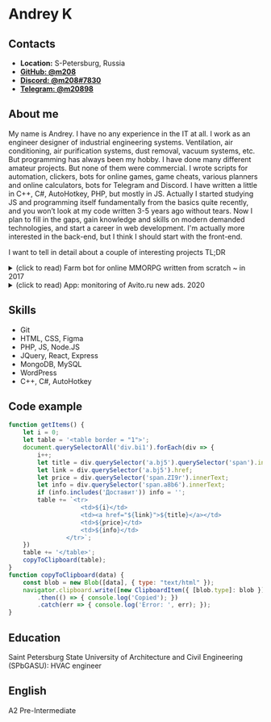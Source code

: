 # Andrey K
## Contacts 
* __Location:__ S-Petersburg, Russia
* [__GitHub: @m208__](https://github.com/m208)
* [__Discord: @m208#7830__](https://discordapp.com/users/160452172935462912)
* [__Telegram: @m20898__](https://t.me/m20898)

## About me
My name is Andrey. I have no any experience in the IT at all. 
I work as an engineer designer of industrial engineering systems. Ventilation, air conditioning, air purification systems, dust removal, vacuum systems, etc.
But programming has always been my hobby. I have done many different amateur projects. But none of them were commercial. I wrote scripts for automation, clickers, bots for online games, game cheats, various planners and online calculators, bots for Telegram and Discord. I have written a little in C++, C#, AutoHotkey, PHP, but mostly in JS.
Actually I started studying JS and programming itself fundamentally from the basics quite recently, and you won’t look at my code written 3-5 years ago without tears.
Now I plan to fill in the gaps, gain knowledge and skills on modern demanded technologies, and start a career in web development. I'm actually more interested in the back-end, but I think I should start with the front-end.

I want to tell in detail about a couple of interesting projects TL;DR

<details>
  <summary>(click to read) Farm bot for online MMORPG written from scratch ~ in 2017</summary>
  
My bots were farm for months, grinding tons of "valuable" resources to their owners. The average uptime (before some kind of error, or unforeseen situation) was about 36 hours. 

The bot continuously hunted the selected mobs (not harmless), collected loot from them, drop it to a personal location, controlled the condition of armor and weapon, ammunition supplies. In case of death, he returned from respawn, took the necessary equipment and everything was repeated. During the battle, the bot chose priority targets among the mobs, monitored and replenished its health, or, if the situation required it, retreated.

All information about the world around was drawn by the bot from the memory of the client's application process.
It took dozens or even hundreds of hours for reverse engineering with Cheat Engine. It was a very exciting and educational process. The most complex data structure known by me then was a matrix - an array of arrays. But surprisingly in the memory of the game, it was enough to find one unique parameter of a specific object, and everything else related to it lay somewhere nearby. It is only necessary to determine the size of this structures and set proper chains of pointers to this memory area. So, I first encountered objects and OOP from this side =)

The bot's actions were carried out by emulating mouse and keyboard clicks.
<details>
  <summary>Game with info overlay screenshot:</summary>
  
 ![Game screenshot](https://m208.github.io/rsschool-cv/img/fo.png)
</details>
Video on demand.

---
</details>

<details>
  <summary>(click to read) App: monitoring of Avito.ru new ads. 2020</summary>
  
Notifications in Telegram when a new ad appears on Avito for a given search query. Goal: catch interesting offers as quickly as possible. Today, such functionality is available in the Avito mobile app, but it was not there a year and a half ago.

Application structure:

Web scraping:
1. Information from Avito can be obtained by a regular GET request for link that user gave(the search query goes to Avito through url query parameters. Absolutely all search settings can be set in the link). A mobile user agent was used to minimize traffic. The content of the response was parsed as html, each ad has its own unique id, which is present in the layout. So, when the query was first launched, all ids were saved to the database, next then a comparison was made to search for new ones. Also, promo ads were cut off at the parsing stage.
2. Easy availability of data formed the basis of this project.
3. The only thing required was russian ip, a paid proxy server was used.

Frontend:
1. User log in to the frontend page using Telegram login widget.
2. User had his own settings for what hours not to send notifications (for example, at night).
3. User create tasks: search link, update interval (in minutes).
4. Tasks can be paused, resumed, deleted.

Backend:
1. NodeJS, Express.js for frontend.
2. Hosting app at openode.io.
3. Scrapper module in a cycle made requests to Avito for all running tasks at a given interval, if there were new ads, added info to the notifications queue.
4. Messenger module handled the notification queue for each user in the loop. If something needed to be sent and time allowed, a notification was sent to the user via Telegram.

Database:
1. Used MongoDB.
2. Each user had their own entry with id, settings, task list.
3. For each task, its own entry was created, where were stored ids of ads.
4. A queue for sending notifications was stored for each user. So in the morning the user receives a notification with all new ads, if any.

The app was actively used by several my friends, for about 6 months.

<details>
  <summary>App screenshots:</summary>
  
 ![App screen](https://m208.github.io/rsschool-cv/img/app.png)
 ![Telegram screen](https://m208.github.io/rsschool-cv/img/tg.png)
 ![App structure](https://m208.github.io/rsschool-cv/img/scheme.png)
</details>  

</details>


## Skills
* Git
* HTML, CSS, Figma
* PHP, JS, Node.JS
* JQuery, React, Express
* MongoDB, MySQL
* WordPress
* C++, C#, AutoHotkey
## Code example
```js
function getItems() {
    let i = 0;
    let table = '<table border = "1">';
    document.querySelectorAll('div.bi1').forEach(div => {
        i++;
        let title = div.querySelector('a.bj5').querySelector('span').innerText;
        let link = div.querySelector('a.bj5').href;
        let price = div.querySelector('span.ZI9r').innerText;
        let info = div.querySelector('span.a8b6').innerText;
        if (info.includes('Доставит')) info = '';
        table += `<tr>
                    <td>${i}</td>
                    <td><a href="${link}">${title}</a></td>
                    <td>${price}</td>
                    <td>${info}</td>
                </tr>`;
    })
    table += '</table>';
    copyToClipboard(table);
}
function copyToClipboard(data) {
    const blob = new Blob([data], { type: "text/html" });
    navigator.clipboard.write([new ClipboardItem({ [blob.type]: blob })])
        .then(() => { console.log('Copied'); })
        .catch(err => { console.log('Error: ', err); });
}
```
## Education
Saint Petersburg State University of Architecture and Civil Engineering (SPbGASU): HVAC engineer
## English
A2 Pre-Intermediate
